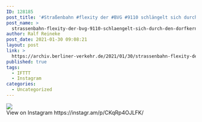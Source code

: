 ```yaml
---
ID: 128185
post_title: '#Straßenbahn #flexity der #BVG #9110 schlängelt sich durch den #dorfkern von #rosenthal'
post_name: >
  strassenbahn-flexity-der-bvg-9110-schlaengelt-sich-durch-den-dorfkern-von-rosenthal-2
author: Ralf Reineke
post_date: 2021-01-30 09:08:21
layout: post
link: >
  https://archiv.berliner-verkehr.de/2021/01/30/strassenbahn-flexity-der-bvg-9110-schlaengelt-sich-durch-den-dorfkern-von-rosenthal-2/
published: true
tags:
  - IFTTT
  - Instagram
categories:
  - Uncategorized
---
```

<div><img src='https://scontent-iad3-1.cdninstagram.com/v/t51.29350-15/143328351_134803485064909_5939070636854110245_n.jpg?_nc_cat=102&ccb=2&_nc_sid=8ae9d6&_nc_ohc=ghqoX-mpj0sAX8rsLJX&_nc_ht=scontent-iad3-1.cdninstagram.com&oh=d4cd47ee7e9c6e226c458e7cc1922a10&oe=60398654' style='max-width:600px;' /><br/><div>View on Instagram https://instagr.am/p/CKqRp4OJLFK/</div></div>